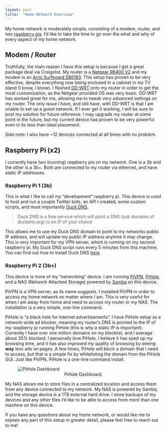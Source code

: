 ```yaml
---
layout: post
title:  "Home Network Overview"
---
```


My home network is moderately simple, consisting of a modem, router, and two [raspberry pis](https://www.raspberrypi.org/). I’d like to take the time to go over the what and why of every aspect of my home network.
 
## Modem / Router
Truthfully, the main reason I have this setup is because I got a great package deal via Craigslist. My router is a [Netgear R6400 V2]( https://www.netgear.com/support/product/R6400v2.aspx) and my modem is an [Arris Surfboard SB6183]( https://www.arris.com/surfboard/products/cable-modems/sb6183/). This setup has proven to be very effective, despite everything now being enclosed in a cabinet in my TV stand (I know, I know). I flashed [DD-WRT]( https://dd-wrt.com/) onto my router in order to get the most customization, as the Netgear provided OS was very basic. DD-WRT has worked great for me, allowing me to tweak very advanced settings on my router. The only issue I have, and still have, with DD-WRT is that I am unable to set up a guest network. If I ever get it working, I will be sure to post my solution for future reference. I may upgrade my router at some point in the future, but my current device has proven to be very powerful even in its less than ideal placement.
 
Side note: I also have ~12 devices connected at all times with no problem.
 
## Raspberry Pi (x2)
I currently have two (running) raspberry pis on my network. One is a 3b and the other is a 3b+. Both are connected to my router via ethernet, and have static IP addresses.
 
### Raspberry Pi 1 (3b)
This is what I like to call my “development” raspberry pi. This device is used to host and run a couple Twitter bots, an API I created, some custom scripts, and most importantly [Duck DNS]( https://www.duckdns.org/).

> Duck DNS is a free service which will point a DNS (sub domains of duckdns.org) to an IP of your choice

This allows me to use my Duck DNS domain to point to my networks public IP address, and will update my public IP address anytime it may change. This is very important for my VPN server, which is running on my second raspberry pi. My Duck DNS script runs every 5 minutes from this machine. You can find out how to install Duck DNS [here]( https://www.duckdns.org/install.jsp).
 
### Raspberry Pi 2 (3b+)
This device is more of my “networking” device. I am running  [PiVPN]( http://www.pivpn.io/), [PiHole]( https://pi-hole.net/), and a NAS (Network Attached Storage) powered by [Samba]( https://www.samba.org/) on this device.
 
PiVPN is a VPN server, as its name suggests. I installed PiVPN in order to access my home network no matter where I am. This is very useful for when I am away from home and need to access my router or my NAS. The installation is a very simple, one-line command.

PiHole is “a black hole for Internet advertisements”. I have PiHole setup as a network-wide ad blocker, meaning my router’s DNS is pointed to the IP of my raspberry pi running PiHole (this is why a static IP is important). Currently I have over one million domains on my blocklist, and I average about 35% blocked. I personally love PiHole, I believe it has sped up my browsing time, and it has also improved my quality of browsing by seeing __way__ less ads on pages. A few times, PiHole will block a domain that I need to access, but that is a simple fix by whitelisting the domain from the PiHole GUI. Just like PiVPN, PiHole is a one-line command install. 

<figure>
  <img src="{{site.baseurl}}/assets/img/pihole.png" alt="PiHole Dashboard">
  <center><figcaption>PiHole Dashboard.</figcaption></center>
</figure>


My NAS allows me to store files in a centralized location and access them from any device connected to my network. My NAS is powered by Samba, and the storage device is a 1TB external hard drive. I store backups of my devices and any other files I’d like to be able to access from more than one machine on this device. 


If you have any questions about my home network, or would like me to explain any part of this setup in greater detail, please feel free to reach out to me!
